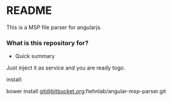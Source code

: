 # README #

This is a MSP file parser for angularjs.

### What is this repository for? ###

* Quick summary

Just inject it as service and you are ready togo. 

install:

bower install git@bitbucket.org:fiehnlab/angular-msp-parser.git
